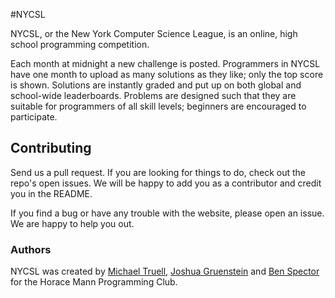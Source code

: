 #NYCSL

NYCSL, or the New York Computer Science League, is an online, high school programming competition.

Each month at midnight a new challenge is posted. Programmers in NYCSL have one month to upload as many solutions as they like; only the top score is shown. Solutions are instantly graded and put up on both global and school-wide leaderboards. Problems are designed such that they are suitable for programmers of all skill levels; beginners are encouraged to participate.

## Contributing

Send us a pull request. If you are looking for things to do, check out the repo's open issues. We will be happy to add you as a contributor and credit you in the README.

If you find a bug or have any trouble with the website, please open an issue. We are happy to help you out.

### Authors

NYCSL was created by [Michael Truell](https://github.com/truell20), [Joshua Gruenstein](https://github.com/joshuagruenstein) and [Ben Spector](https://github.com/Sydriax) for the Horace Mann Programming Club.
